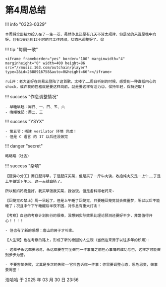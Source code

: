 # 第4周总结

!!! info "0323-0329"

    本周将全部精力投入在了一生一芯，虽然作息还是有几天不算太规律，但是总的来说是稳中向好，且有1天达到12小时的可工作时间，状态已调整好了。😎
    
!!! tip "每周一歌"

    <iframe frameborder="yes" border="100" marginwidth="4" marginheight="0" width=400 height=86 src="//music.163.com/outchain/player?type=2&id=2688916758&auto=0&height=66"></iframe>

    rui评：老大正好在网易云登陆了这首歌，太棒了……周日听到的时候，感受到一种直抵内心的 shock，或许我的性格就是要这样向前，就是要这样有活力😉，保持年轻，保持进取！
    
!!! success "作息调整情况"

    - 早睡早起：周日、一、四、五、六
    - 晚睡晚起：周二、三

!!! success "YSYX"

    - 第五节：搭建 verilator 环境 完成！
    - 但是 C 语言 的 17 以后还没做完

!!! danger "secret"

    略略略（吐舌）

!!! success "杂项"

    【厨房の分工】周日起得早，于是起床买菜，但是买了一斤牛肉诶，收拾炖肉又是一上午……于是上午做饭下午玩，这一天就白搭了。

    所以和妈妈商量好，我买早饭我买菜，我做饭，但是备料得老妈来~

    【回笼觉の禁止】周一早起了，但是上午睡了回笼觉，只要睡回笼觉就会做噩梦，所以以后不能睡了；况且中午下午睡醒后半夜不困，对作息有重大打击！

    【考察】自己的考察计划执行的很棒，没想到实际效果比理论预测还要好不少，非常值得开心！！！！

    - 但也有了新的感想：唐山的房子才叫家。

    【人生观】也在考察的路上，形成了新的稳固的人生观（当然这来源于以往多年的积累）：

    - 这辈子永远都要思危，永远都要在完全做完一件事情之前担心事情的成功与否，这样才可能做到步步为营。

    - 不要害怕失败，尤其是多次的失败——它只告诉你一件事：你需要调整心态，思危思变，做事要周密！

浩哈哈 于 2025 年 03 月 30 日 23:56